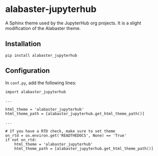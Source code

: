 # alabaster-jupyterhub

A Sphinx theme used by the JupyterHub org projects. It is a slight modification
of the Alabaster theme.

## Installation

```
pip install alabaster_jupyterhub
```

## Configuration

In `conf.py`, add the following lines:

```
import alabaster_jupyterhub

...

html_theme = 'alabaster_jupyterhub'
html_theme_path = [alabaster_jupyterhub.get_html_theme_path()]

...

# If you have a RTD check, make sure to set theme
on_rtd = os.environ.get('READTHEDOCS', None) == 'True'
if not on_rtd:
    html_theme = 'alabaster_jupyterhub'
    html_theme_path = [alabaster_jupyterhub.get_html_theme_path()]
```
